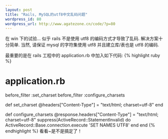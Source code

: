 ```yaml
--- 
layout: post
title: "Rails, MySQL的utf8中文乱码问题"
wordpress_id: 80
wordpress_url: http://www.agatezone.cn/code/?p=80
---
```

在 win 下的试验... 似乎 rails 不是使用 utf8 的编码方式才导致了乱码. 解决方案十分简单. 当然, 请保证 mysql 的字符集使用 utf8 并且建立库/表也是 utf8 的编码.

最重要的是在 rails 工程中的 application.rb 中加入如下代码:
{% highlight ruby %}
# application.rb
  before_filter :set_charset
  before_filter :configure_charsets

  def set_charset
    @headers["Content-Type"] = "text/html; charset=utf-8"
  end

  def configure_charsets
    @response.headers["Content-Type"] = "text/html; charset=utf-8"
    suppress(ActiveRecord::StatementInvalid) do
      ActiveRecord::Base.connection.execute 'SET NAMES UTF8'
    end
  end
{% endhighlight %}
看看~是不是搞定了！
